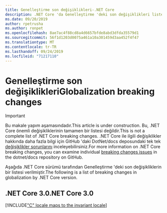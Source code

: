 ```yaml
---
title: Genelleştirme son değişiklikleri-.NET Core
description: .NET Core 'da Genelleştirme 'deki son değişiklikleri listeler.
ms.date: 09/20/2019
author: rpetrusha
ms.author: ronpet
ms.openlocfilehash: 8ae7ac4f88cd8a4d6657bfde8abd3dfda35579d1
ms.sourcegitcommit: 56f1d1203d0075a461a10a301459d3aa452f4f47
ms.translationtype: MT
ms.contentlocale: tr-TR
ms.lasthandoff: 09/24/2019
ms.locfileid: "71217110"
---
```

# <a name="globalization-breaking-changes"></a><span data-ttu-id="ad5e7-103">Genelleştirme son değişiklikleri</span><span class="sxs-lookup"><span data-stu-id="ad5e7-103">Globalization breaking changes</span></span> 

> [!IMPORTANT]
> <span data-ttu-id="ad5e7-104">Bu makale yapım aşamasındadır.</span><span class="sxs-lookup"><span data-stu-id="ad5e7-104">This article is under construction.</span></span> <span data-ttu-id="ad5e7-105">Bu, .NET Core önemli değişikliklerinin tamamen bir listesi değildir.</span><span class="sxs-lookup"><span data-stu-id="ad5e7-105">This is not a complete list of .NET Core breaking changes.</span></span> <span data-ttu-id="ad5e7-106">.NET Core ile ilgili değişiklikler hakkında daha fazla bilgi için GitHub 'daki DotNet/docs deposundaki tek tek [değişiklikler sorunlarını](https://github.com/dotnet/docs/issues?q=is%3Aissue+is%3Aopen+label%3Abreaking-change) inceleyebilirsiniz.</span><span class="sxs-lookup"><span data-stu-id="ad5e7-106">For more information on .NET Core breaking changes, you can examine individual [breaking changes issues](https://github.com/dotnet/docs/issues?q=is%3Aissue+is%3Aopen+label%3Abreaking-change) in the dotnet/docs repository on GitHub.</span></span> 

<span data-ttu-id="ad5e7-107">Aşağıda .NET Core sürümü tarafından Genelleştirme 'deki son değişikliklerin bir listesi verilmiştir.</span><span class="sxs-lookup"><span data-stu-id="ad5e7-107">The following is a list of breaking changes in globalization by .NET Core version.</span></span>

## <a name="net-core-30"></a><span data-ttu-id="ad5e7-108">.NET Core 3.0</span><span class="sxs-lookup"><span data-stu-id="ad5e7-108">.NET Core 3.0</span></span>

[!INCLUDE["C" locale maps to the invariant locale](~/includes/core-changes/globalization/c-locale-maps-to-invariant-locale.md)]
